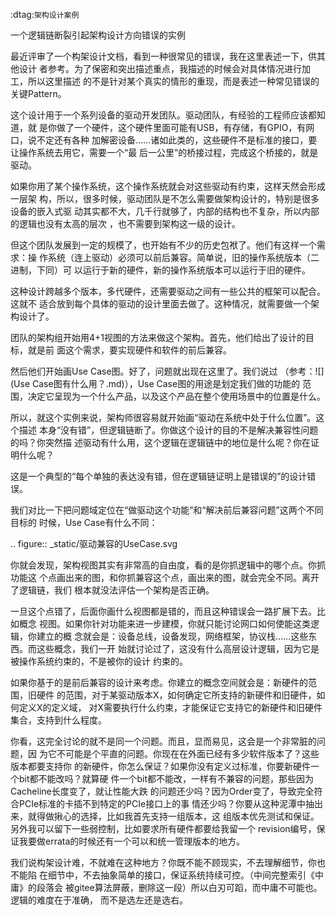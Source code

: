     
:dtag:`架构设计案例`

一个逻辑链断裂引起架构设计方向错误的实例

最近评审了一个构架设计文档，看到一种很常见的错误，我在这里表述一下，供其他设计
者参考。为了保密和突出描述重点，我描述的时候会对具体情况进行加工，所以这里描述
的不是针对某个真实的情形的重现，而是表述一种常见错误的关键Pattern。

这个设计用于一个系列设备的驱动开发团队。驱动团队，有经验的工程师应该都知道，就
是你做了一个硬件，这个硬件里面可能有USB，有存储，有GPIO，有网口，说不定还有各种
加解密设备……诸如此类的，这些硬件不是标准的接口，要让操作系统去用它，需要一个“最
后一公里”的桥接过程，完成这个桥接的，就是驱动。

如果你用了某个操作系统，这个操作系统就会对这些驱动有约束，这样天然会形成一层架
构，所以，很多时候，驱动团队是不怎么需要做架构设计的，特别是很多设备的嵌入式驱
动其实都不大，几千行就够了，内部的结构也不复杂，所以内部的逻辑也没有太高的层次
，也不需要到架构这一级的设计。

但这个团队发展到一定的规模了，也开始有不少的历史包袱了。他们有这样一个需求：操
作系统（连上驱动）必须可以前后兼容。简单说，旧的操作系统版本（二进制，下同）可
以运行于新的硬件，新的操作系统版本可以运行于旧的硬件。

这种设计跨越多个版本，多代硬件，还需要驱动之间有一些公共的框架可以配合。这就不
适合放到每个具体的驱动的设计里面去做了。这种情况，就需要做一个架构设计了。

团队的架构组开始用4+1视图的方法来做这个架构。首先，他们给出了设计的目标，就是前
面这个需求，要实现硬件和软件的前后兼容。

然后他们开始画Use Case图。好了，问题就出现在这里了。我们说过
（参考：![](Use Case图有什么用？.md)），Use Case图的用途是划定我们做的功能的
范围，决定它呈现为一个什么产品，以及这个产品在整个使用场景中的位置是什么。

所以，就这个实例来说，架构师很容易就开始画“驱动在系统中处于什么位置”。这个描述
本身“没有错”，但逻辑链断了。你做这个设计的目的不是解决兼容性问题的吗？你突然描
述驱动有什么用，这个逻辑在逻辑链中的地位是什么呢？你在证明什么呢？

这是一个典型的“每个单独的表达没有错，但在逻辑链证明上是错误的”的设计错误。

我们对比一下把问题域定位在“做驱动这个功能”和“解决前后兼容问题”这两个不同目标的
时候，Use Case有什么不同：

.. figure:: _static/驱动兼容的UseCase.svg

你就会发现，架构视图其实有非常高的自由度，看的是你抓逻辑中的哪个点。你抓功能这
个点画出来的图，和你抓兼容这个点，画出来的图，就会完全不同。离开了逻辑链，我们
根本就没法评估一个架构是否正确。

一旦这个点错了，后面你画什么视图都是错的，而且这种错误会一路扩展下去。比如概念
视图。如果你针对功能来进一步建模，你就只能讨论网口如何使能这类逻辑，你建立的概
念就会是：设备总线，设备发现，网络框架，协议栈……这些东西。而这些概念，我们一开
始就讨论过了，这没有什么高层设计逻辑，因为它是被操作系统约束的，不是被你的设计
约束的。

如果你基于的是前后兼容的设计来考虑。你建立的概念空间就会是：新硬件的范围，旧硬件
的范围，对于某驱动版本X，如何确定它所支持的新硬件和旧硬件，如何定义X的定义域，
对X需要执行什么约束，才能保证它支持它的新硬件和旧硬件集合，支持到什么程度。

你看，这完全讨论的就不是同一个问题。而且，显而易见，这会是一个非常脏的问题，因
为它不可能是个平直的问题。你现在在外面已经有多少软件版本了？这些版本都要支持你
的新硬件，你怎么保证？如果你没有定义过标准，你要新硬件一个bit都不能改吗？就算硬
件一个bit都不能改，一样有不兼容的问题，那些因为Cacheline长度变了，就让性能大跌
的问题还少吗？因为Order变了，导致完全符合PCIe标准的卡插不到特定的PCIe接口上的事
情还少吗？你要从这种泥潭中抽出来，就得做揪心的选择，比如我首先支持一组版本，这
组版本优先测试和保证。另外我可以留下一些弱控制，比如要求所有硬件都要给我留一个
revision编号，保证我要做errata的时候还有一个可以和统一管理版本的地方。

我们说构架设计难，不就难在这种地方？你既不能不顾现实，不去理解细节，你也不能陷
在细节中，不去抽象简单的接口，保证系统持续可控。（中间完整索引《中庸》的段落会
被gitee算法屏蔽，删除这一段）所以白刃可蹈，而中庸不可能也。逻辑的难度在于准确，
而不是选左还是选右。
